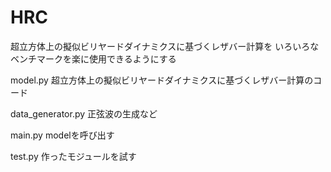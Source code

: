 HRC
====

超立方体上の擬似ビリヤードダイナミクスに基づくレザバー計算を
いろいろなベンチマークを楽に使用できるようにする

model.py
超立方体上の擬似ビリヤードダイナミクスに基づくレザバー計算のコード

data_generator.py
正弦波の生成など

main.py
modelを呼び出す

test.py
作ったモジュールを試す

